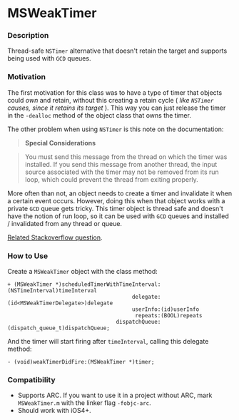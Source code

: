 MSWeakTimer
===========

### Description

Thread-safe `NSTimer` alternative that doesn't retain the target and supports being used with `GCD` queues.

### Motivation
The first motivation for this class was to have a type of timer that objects could *own* and retain, without this creating a retain cycle ( *like `NSTimer` causes, since it retains its target* ). This way you can just release the timer in the `-dealloc` method of the object class that owns the timer.

The other problem when using `NSTimer` is this note on the documentation:

>**Special Considerations**

>You must send this message from the thread on which the timer was installed. If you send this message from another thread, the input source associated with the timer may not be removed from its run loop, which could prevent the thread from exiting properly.

More often than not, an object needs to create a timer and invalidate it when a certain event occurs. However, doing this when that object works with a private `GCD` queue gets tricky. This timer object is thread safe and doesn't have the notion of run loop, so it can be used with `GCD` queues and installed / invalidated from any thread or queue.

[Related Stackoverflow question](http://stackoverflow.com/questions/14653951/is-it-safe-to-schedule-and-invalidate-nstimers-on-a-gcd-serial-queue/14657684#14657684).

### How to Use

Create a `MSWeakTimer` object with the class method:

```objc
+ (MSWeakTimer *)scheduledTimerWithTimeInterval:(NSTimeInterval)timeInterval
                                       delegate:(id<MSWeakTimerDelegate>)delegate
                                       userInfo:(id)userInfo
                                        repeats:(BOOL)repeats
                                  dispatchQueue:(dispatch_queue_t)dispatchQueue;
```

And the timer will start firing after `timeInterval`, calling this delegate method:

```objc
- (void)weakTimerDidFire:(MSWeakTimer *)timer;
```

### Compatibility

- Supports ARC. If you want to use it in a project without ARC, mark ```MSWeakTimer.m``` with the linker flag ```-fobjc-arc```.
- Should work with iOS4+.

